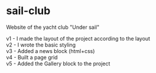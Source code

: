 # sail-club
Website of the yacht club "Under sail"

v1 - I made the layout of the project according to the layout <br>
v2 - I wrote the basic styling <br>
v3 - Added a news block (html+css)<br>
v4 - Built a page grid<br>
v5 - Added the Gallery block to the project
